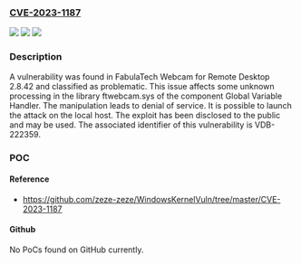 ### [CVE-2023-1187](https://cve.mitre.org/cgi-bin/cvename.cgi?name=CVE-2023-1187)
![](https://img.shields.io/static/v1?label=Product&message=Webcam%20for%20Remote%20Desktop&color=blue)
![](https://img.shields.io/static/v1?label=Version&message=%3D%202.8.42%20&color=brighgreen)
![](https://img.shields.io/static/v1?label=Vulnerability&message=CWE-404%20Denial%20of%20Service&color=brighgreen)

### Description

A vulnerability was found in FabulaTech Webcam for Remote Desktop 2.8.42 and classified as problematic. This issue affects some unknown processing in the library ftwebcam.sys of the component Global Variable Handler. The manipulation leads to denial of service. It is possible to launch the attack on the local host. The exploit has been disclosed to the public and may be used. The associated identifier of this vulnerability is VDB-222359.

### POC

#### Reference
- https://github.com/zeze-zeze/WindowsKernelVuln/tree/master/CVE-2023-1187

#### Github
No PoCs found on GitHub currently.

